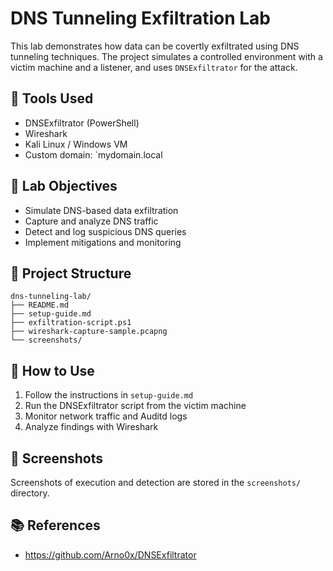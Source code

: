 # DNS Tunneling Exfiltration Lab

This lab demonstrates how data can be covertly exfiltrated using DNS tunneling techniques. The project simulates a controlled environment with a victim machine and a listener, and uses `DNSExfiltrator` for the attack.

## 🔧 Tools Used
- DNSExfiltrator (PowerShell)
- Wireshark
- Kali Linux / Windows VM
- Custom domain: `mydomain.local
  

## 🧪 Lab Objectives
- Simulate DNS-based data exfiltration
- Capture and analyze DNS traffic
- Detect and log suspicious DNS queries
- Implement mitigations and monitoring

## 📁 Project Structure
```
dns-tunneling-lab/
├── README.md
├── setup-guide.md
├── exfiltration-script.ps1
├── wireshark-capture-sample.pcapng
└── screenshots/
```

## 🚀 How to Use
1. Follow the instructions in `setup-guide.md`
2. Run the DNSExfiltrator script from the victim machine
3. Monitor network traffic and Auditd logs
4. Analyze findings with Wireshark

## 📸 Screenshots
Screenshots of execution and detection are stored in the `screenshots/` directory.

## 📚 References
- https://github.com/Arno0x/DNSExfiltrator
